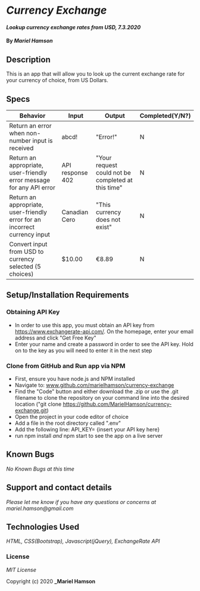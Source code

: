 # _Currency Exchange_

#### _Lookup currency exchange rates from USD, 7.3.2020_

#### By _**Mariel Hamson**_

## Description

This is an app that will allow you to look up the current exchange rate for your currency of choice, from US Dollars.

## Specs

| Behavior | Input | Output |  Completed(Y/N?)  | 
| -------- | ----- | ------ | -------- |
|  Return an error when non-number input is received |  abcd! | "Error!"   | N |
|  Return an appropriate, user-friendly error message for any API error | API response 402 | "Your request could not be completed at this time" | N |
   Return an appropriate, user-friendly error for an incorrect currency input | Canadian Cero | "This currency does not exist" | N |
|  Convert input from USD to currency selected (5 choices) | $10.00 | €8.89 | N |

## Setup/Installation Requirements

### Obtaining API Key

* In order to use this app, you must obtain an API key from https://www.exchangerate-api.com/. On the homepage, enter your email address and click "Get Free Key"
* Enter your name and create a password in order to see the API key. Hold on to the key as you will need to enter it in the next step

### Clone from GitHub and Run app via NPM

* First, ensure you have node.js and NPM installed
* Navigate to: www.github.com/marielhamson/currency-exchange
* Find the "Code" button and either download the .zip or use the .git filename to clone the repository on your command line into the desired location ("git clone https://github.com/MarielHamson/currency-exchange.git)
* Open the project in your code editor of choice
* Add a file in the root directory called ".env"
* Add the following line: API_KEY= {insert your API key here}
* run npm install _and_ npm start to see the app on a live server

## Known Bugs

_No Known Bugs at this time_

## Support and contact details

_Please let me know if you have any questions or concerns at mariel.hamson@gmail.com_

## Technologies Used

_HTML, CSS(Bootstrap), Javascript(jQuery), ExchangeRate API_

### License

*MIT License*

Copyright (c) 2020 **_Mariel Hamson**